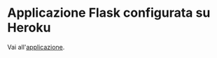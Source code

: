 # Applicazione Flask configurata su Heroku #

Vai all'[applicazione](https://sheltered-tor-51851.herokuapp.com/).